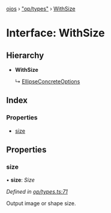 [ojos](../README.md) › ["op/types"](../modules/_op_types_.md) › [WithSize](_op_types_.withsize.md)

# Interface: WithSize

## Hierarchy

* **WithSize**

  ↳ [EllipseConcreteOptions](_op_ellipse_.ellipseconcreteoptions.md)

## Index

### Properties

* [size](_op_types_.withsize.md#size)

## Properties

###  size

• **size**: *Size*

*Defined in [op/types.ts:71](https://github.com/cancerberoSgx/mirada/blob/3544b58/ojos/src/op/types.ts#L71)*

Output image or shape size.
